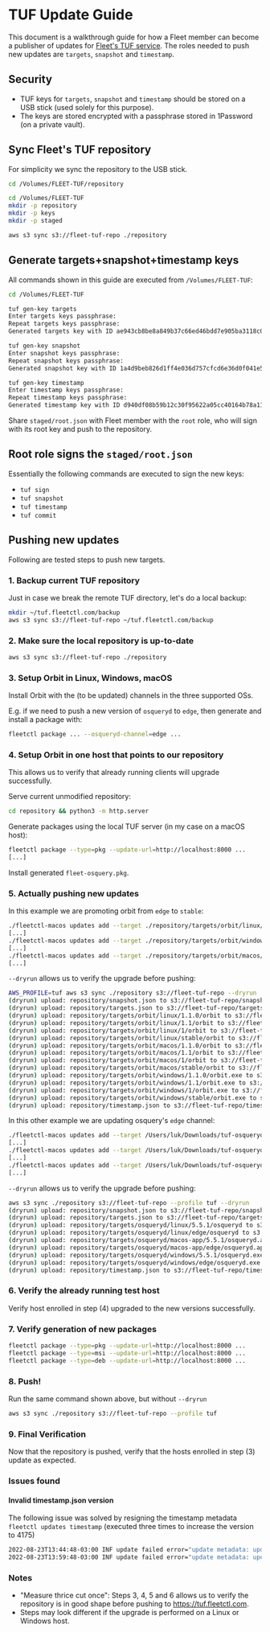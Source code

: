 # TUF Update Guide

This document is a walkthrough guide for how a Fleet member can become a publisher of updates for [Fleet's TUF service](tuf.fleetctl.com).
The roles needed to push new updates are `targets`, `snapshot` and `timestamp`.

## Security

- TUF keys for `targets`, `snapshot` and `timestamp` should be stored on a USB stick (used solely for this purpose).
- The keys are stored encrypted with a passphrase stored in 1Password (on a private vault).

## Sync Fleet's TUF repository

For simplicity we sync the repository to the USB stick.
```sh
cd /Volumes/FLEET-TUF/repository

cd /Volumes/FLEET-TUF
mkdir -p repository
mkdir -p keys
mkdir -p staged

aws s3 sync s3://fleet-tuf-repo ./repository
```

## Generate targets+snapshot+timestamp keys

All commands shown in this guide are executed from `/Volumes/FLEET-TUF`:
```sh
cd /Volumes/FLEET-TUF
```

```sh
tuf gen-key targets
Enter targets keys passphrase:
Repeat targets keys passphrase:
Generated targets key with ID ae943cb8be8a849b37c66ed46bdd7e905ba3118c0c051a6ee3cd30625855a076
```
```sh
tuf gen-key snapshot
Enter snapshot keys passphrase:
Repeat snapshot keys passphrase:
Generated snapshot key with ID 1a4d9beb826d1ff4e036d757cfcd6e36d0f041e58d25f99ef3a20ae3f8dd71e3
```
```sh
tuf gen-key timestamp
Enter timestamp keys passphrase:
Repeat timestamp keys passphrase:
Generated timestamp key with ID d940df08b59b12c30f95622a05cc40164b78a11dd7d408395ee4f79773331b30
```

Share `staged/root.json` with Fleet member with the `root` role, who will sign with its root key and push to the repository.

## Root role signs the `staged/root.json`

Essentially the following commands are executed to sign the new keys:
- `tuf sign`
- `tuf snapshot`
- `tuf timestamp`
- `tuf commit`

## Pushing new updates

Following are tested steps to push new targets.

### 1. Backup current TUF repository

Just in case we break the remote TUF directory, let's do a local backup:
```sh
mkdir ~/tuf.fleetctl.com/backup
aws s3 sync s3://fleet-tuf-repo ~/tuf.fleetctl.com/backup
```

### 2. Make sure the local repository is up-to-date

```sh
aws s3 sync s3://fleet-tuf-repo ./repository
```

### 3. Setup Orbit in Linux, Windows, macOS

Install Orbit with the (to be updated) channels in the three supported OSs.

E.g. if we need to push a new version of `osqueryd` to `edge`, then generate and install a package with:
```sh
fleetctl package ... --osqueryd-channel=edge ...
```

### 4. Setup Orbit in one host that points to our repository

This allows us to verify that already running clients will upgrade successfully.

Serve current unmodified repository:
```sh
cd repository && python3 -m http.server
```

Generate packages using the local TUF server (in my case on a macOS host):
```sh
fleetctl package --type=pkg --update-url=http://localhost:8000 ...
[...]
```

Install generated `fleet-osquery.pkg`.

### 5. Actually pushing new updates

In this example we are promoting orbit from `edge` to `stable`:
```sh
./fleetctl-macos updates add --target ./repository/targets/orbit/linux/edge/orbit --platform linux --name orbit --version 1.1.0 -t 1.1 -t 1 -t stable
[...]
./fleetctl-macos updates add --target ./repository/targets/orbit/windows/edge/orbit.exe --platform windows --name orbit --version 1.1.0 -t 1.1 -t 1 -t stable
[...]
./fleetctl-macos updates add --target ./repository/targets/orbit/macos/edge/orbit --platform macos --name orbit --version 1.1.0 -t 1.1 -t 1 -t stable
[...]
```

`--dryrun` allows us to verify the upgrade before pushing:
```sh
AWS_PROFILE=tuf aws s3 sync ./repository s3://fleet-tuf-repo --dryrun
(dryrun) upload: repository/snapshot.json to s3://fleet-tuf-repo/snapshot.json
(dryrun) upload: repository/targets.json to s3://fleet-tuf-repo/targets.json
(dryrun) upload: repository/targets/orbit/linux/1.1.0/orbit to s3://fleet-tuf-repo/targets/orbit/linux/1.1.0/orbit
(dryrun) upload: repository/targets/orbit/linux/1.1/orbit to s3://fleet-tuf-repo/targets/orbit/linux/1.1/orbit
(dryrun) upload: repository/targets/orbit/linux/1/orbit to s3://fleet-tuf-repo/targets/orbit/linux/1/orbit
(dryrun) upload: repository/targets/orbit/linux/stable/orbit to s3://fleet-tuf-repo/targets/orbit/linux/stable/orbit
(dryrun) upload: repository/targets/orbit/macos/1.1.0/orbit to s3://fleet-tuf-repo/targets/orbit/macos/1.1.0/orbit
(dryrun) upload: repository/targets/orbit/macos/1.1/orbit to s3://fleet-tuf-repo/targets/orbit/macos/1.1/orbit
(dryrun) upload: repository/targets/orbit/macos/1/orbit to s3://fleet-tuf-repo/targets/orbit/macos/1/orbit
(dryrun) upload: repository/targets/orbit/macos/stable/orbit to s3://fleet-tuf-repo/targets/orbit/macos/stable/orbit
(dryrun) upload: repository/targets/orbit/windows/1.1.0/orbit.exe to s3://fleet-tuf-repo/targets/orbit/windows/1.1.0/orbit.exe
(dryrun) upload: repository/targets/orbit/windows/1.1/orbit.exe to s3://fleet-tuf-repo/targets/orbit/windows/1.1/orbit.exe
(dryrun) upload: repository/targets/orbit/windows/1/orbit.exe to s3://fleet-tuf-repo/targets/orbit/windows/1/orbit.exe
(dryrun) upload: repository/targets/orbit/windows/stable/orbit.exe to s3://fleet-tuf-repo/targets/orbit/windows/stable/orbit.exe
(dryrun) upload: repository/timestamp.json to s3://fleet-tuf-repo/timestamp.json
```

In this other example we are updating osquery's `edge` channel:

```sh
./fleetctl-macos updates add --target /Users/luk/Downloads/tuf-osqueryd/osqueryd.exe --platform windows --name osqueryd --version 5.5.1 -t edge
[...]
./fleetctl-macos updates add --target /Users/luk/Downloads/tuf-osqueryd/osqueryd.app.tar.gz --platform macos-app --name osqueryd --version 5.5.1 -t edge
[...]
./fleetctl-macos updates add --target /Users/luk/Downloads/tuf-osqueryd/osqueryd --platform linux --name osqueryd --version 5.5.1 -t edge
[...]
```

`--dryrun` allows us to verify the upgrade before pushing:
```sh
aws s3 sync ./repository s3://fleet-tuf-repo --profile tuf --dryrun
(dryrun) upload: repository/snapshot.json to s3://fleet-tuf-repo/snapshot.json
(dryrun) upload: repository/targets.json to s3://fleet-tuf-repo/targets.json
(dryrun) upload: repository/targets/osqueryd/linux/5.5.1/osqueryd to s3://fleet-tuf-repo/targets/osqueryd/linux/5.5.1/osqueryd
(dryrun) upload: repository/targets/osqueryd/linux/edge/osqueryd to s3://fleet-tuf-repo/targets/osqueryd/linux/edge/osqueryd
(dryrun) upload: repository/targets/osqueryd/macos-app/5.5.1/osqueryd.app.tar.gz to s3://fleet-tuf-repo/targets/osqueryd/macos-app/5.5.1/osqueryd.app.tar.gz
(dryrun) upload: repository/targets/osqueryd/macos-app/edge/osqueryd.app.tar.gz to s3://fleet-tuf-repo/targets/osqueryd/macos-app/edge/osqueryd.app.tar.gz
(dryrun) upload: repository/targets/osqueryd/windows/5.5.1/osqueryd.exe to s3://fleet-tuf-repo/targets/osqueryd/windows/5.5.1/osqueryd.exe
(dryrun) upload: repository/targets/osqueryd/windows/edge/osqueryd.exe to s3://fleet-tuf-repo/targets/osqueryd/windows/edge/osqueryd.exe
(dryrun) upload: repository/timestamp.json to s3://fleet-tuf-repo/timestamp.json
```

### 6. Verify the already running test host

Verify host enrolled in step (4) upgraded to the new versions successfully.

### 7. Verify generation of new packages

```sh
fleetctl package --type=pkg --update-url=http://localhost:8000 ...
fleetctl package --type=msi --update-url=http://localhost:8000 ...
fleetctl package --type=deb --update-url=http://localhost:8000 ...
```

### 8. Push!

Run the same command shown above, but without `--dryrun`
```sh
aws s3 sync ./repository s3://fleet-tuf-repo --profile tuf
```

### 9. Final Verification

Now that the repository is pushed, verify that the hosts enrolled in step (3) update as expected. 

### Issues found

#### Invalid timestamp.json version

The following issue was solved by resigning the timestamp metadata `fleetctl updates timestamp` (executed three times to increase the version to 4175)
```sh
2022-08-23T13:44:48-03:00 INF update failed error="update metadata: update metadata: tuf: failed to decode timestamp.json: version 4172 is lower than current version 4174"
2022-08-23T13:59:48-03:00 INF update failed error="update metadata: update metadata: tuf: failed to decode timestamp.json: version 4172 is lower than current version 4174"
```

### Notes

- "Measure thrice cut once": Steps 3, 4, 5 and 6 allows us to verify the repository is in good shape before pushing to https://tuf.fleetctl.com.
- Steps may look different if the upgrade is performed on a Linux or Windows host.